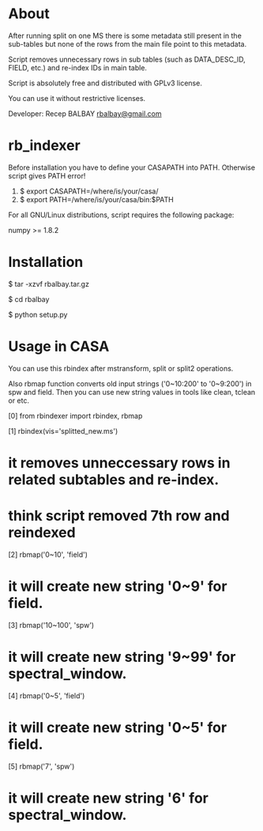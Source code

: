 About
===============

After running split on one MS there is some metadata still present in the sub-tables but none of the rows from
the main file point to this metadata.

Script removes unnecessary rows in sub tables (such as DATA_DESC_ID, FIELD, etc.) and re-index IDs in main table.

Script is absolutely free and distributed with GPLv3 license.

You can use it without restrictive licenses.

Developer: Recep BALBAY <rbalbay@gmail.com>


rb_indexer
===============

Before installation you have to define your CASAPATH into PATH. Otherwise script gives PATH error!

1) $ export CASAPATH=/where/is/your/casa/
2) $ export PATH=/where/is/your/casa/bin:$PATH


For all GNU/Linux distributions, script requires the following package:

numpy >= 1.8.2


Installation
===============
$ tar -xzvf rbalbay.tar.gz

$ cd rbalbay

$ python setup.py


Usage in CASA
===============

You can use this rbindex after mstransform, split or split2 operations.

Also rbmap function converts old input strings ('0~10:200' to '0~9:200') in spw and field.
Then you can use new string values in tools like clean, tclean or etc.

[0] from rbindexer import rbindex, rbmap

[1] rbindex(vis='splitted_new.ms')
# it removes unneccessary rows in related subtables and re-index.

# think script removed 7th row and reindexed #

[2] rbmap('0~10', 'field')
# it will create new string '0~9' for field.

[3] rbmap('10~100', 'spw')
# it will create new string '9~99' for spectral_window.

[4] rbmap('0~5', 'field')
# it will create new string '0~5' for field.

[5] rbmap('7', 'spw')
# it will create new string '6' for spectral_window.
